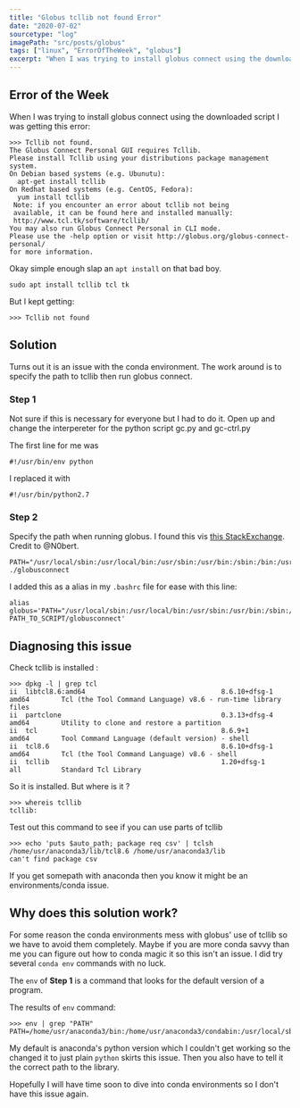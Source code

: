```yaml
---
title: "Globus tcllib not found Error"
date: "2020-07-02"
sourcetype: "log"
imagePath: "src/posts/globus"
tags: ["linux", "ErrorOfTheWeek", "globus"]
excerpt: "When I was trying to install globus connect using the downloaded script I was getting this error..."
---
```


## Error of the Week
When I was trying to install globus connect using the downloaded script I was getting this error:

```
>>> Tcllib not found.
The Globus Connect Personal GUI requires Tcllib.
Please install Tcllib using your distributions package management system.
On Debian based systems (e.g. Ubunutu):
  apt-get install tcllib
On Redhat based systems (e.g. CentOS, Fedora):
  yum install tcllib
 Note: if you encounter an error about tcllib not being
 available, it can be found here and installed manually:
 http://www.tcl.tk/software/tcllib/
You may also run Globus Connect Personal in CLI mode.
Please use the -help option or visit http://globus.org/globus-connect-personal/
for more information.

```
Okay simple enough slap an ` apt install ` on that bad boy. 

```
sudo apt install tcllib tcl tk
```
But I kept getting:

```
>>> Tcllib not found
```

## Solution

Turns out it is an issue with the conda environment. The work around is to specify the path to tcllib then run globus connect. 

### Step 1 

Not sure if this is necessary for everyone but I had to do it. Open up and change the interpereter for the python script gc.py and gc-ctrl.py

The first line for me was 
```
#!/usr/bin/env python
```
I replaced it with 

```
#!/usr/bin/python2.7
```

### Step 2

Specify the path when running globus. I found this vis [this StackExchange](https://askubuntu.com/questions/1115411/globus-personal-connect-tcllib-installed-but-keeps-showing-tcllib-not-found). Credit to @N0bert. 


```
PATH="/usr/local/sbin:/usr/local/bin:/usr/sbin:/usr/bin:/sbin:/bin:/usr/games:/usr/local/games" ./globusconnect
```

I added this as a alias in my `.bashrc` file for ease with this line:

```
alias globus='PATH="/usr/local/sbin:/usr/local/bin:/usr/sbin:/usr/bin:/sbin:/bin:/usr/games:/usr/local/games" PATH_TO_SCRIPT/globusconnect'

```


## Diagnosing this issue 

Check tcllib is installed :


```
>>> dpkg -l | grep tcl
ii  libtcl8.6:amd64                                  8.6.10+dfsg-1                                        amd64        Tcl (the Tool Command Language) v8.6 - run-time library files
ii  partclone                                        0.3.13+dfsg-4                                        amd64        Utility to clone and restore a partition
ii  tcl                                              8.6.9+1                                              amd64        Tool Command Language (default version) - shell
ii  tcl8.6                                           8.6.10+dfsg-1                                        amd64        Tcl (the Tool Command Language) v8.6 - shell
ii  tcllib                                           1.20+dfsg-1                                          all          Standard Tcl Library

```

So it is installed. But where is it ?


```
>>> whereis tcllib
tcllib:
```

Test out this command to see if you can use parts of tcllib

```
>>> echo 'puts $auto_path; package req csv' | tclsh
/home/usr/anaconda3/lib/tcl8.6 /home/usr/anaconda3/lib
can't find package csv
```

If you get somepath with anaconda then you know it might be an environments/conda issue. 

## Why does this solution work? 

For some reason the conda environments mess with globus' use of tcllib so we have to avoid them completely. Maybe if you are more conda savvy than me you can figure out how to conda magic it so this isn't an issue. I did try several `conda env` commands with no luck. 

The `env` of **Step 1** is a command that looks for the default version of a program. 

The results of `env` command:
```
>>> env | grep "PATH"
PATH=/home/usr/anaconda3/bin:/home/usr/anaconda3/condabin:/usr/local/sbin:/usr/local/bin:/usr/sbin:/usr/bin:/sbin:/bin:/usr/games:/usr/local/games
```

My default is anaconda's python version which I couldn't get working so the changed it to just plain `python` skirts this issue. Then you also have to tell it the correct path to the library. 

Hopefully I will have time soon to dive into conda environments so I don't have this issue again. 